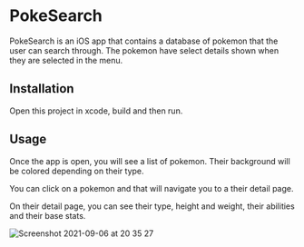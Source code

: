 # PokeSearch

PokeSearch is an iOS app that contains a database of pokemon that the user can search through. The pokemon have select details shown when they are selected in the menu.

## Installation

Open this project in xcode, build and then run.

## Usage

Once the app is open, you will see a list of pokemon. Their background will be colored depending on their type.

You can click on a pokemon and that will navigate you to a their detail page.

On their detail page, you can see their type, height and weight, their abilities and their base stats.

![Screenshot 2021-09-06 at 20 35 27](https://user-images.githubusercontent.com/58524922/132256197-ebbaf7da-d50d-4fdf-9a16-8496e7d95fc3.png)

